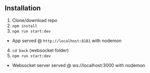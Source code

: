 ## Installation
1. Clone/download repo
2. `npm install`
3. `npm run start:dev`
* App served @ `http://localhost:8181` with nodemon
4. `cd back` (websocket folder)
5. `npm run start:dev`
* Websocket server served @ ws://localhost:3000 with nodemon

